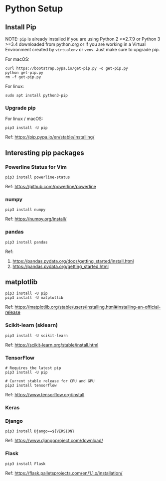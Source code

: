# Python Setup

## Install Pip

NOTE: `pip` is already installed if you are using Python 2 >=2.7.9 or Python 3 >=3.4 downloaded from python.org or if you are working in a Virtual Environment created by `virtualenv` or `venv`. Just make sure to upgrade pip.

For macOS:

```shell
curl https://bootstrap.pypa.io/get-pip.py -o get-pip.py
python get-pip.py
rm -f get-pip.py
```

For linux:

```shell
sudo apt install python3-pip
```

### Upgrade pip

For linux / macOS:

```shell
pip3 install -U pip
```

Ref: <https://pip.pypa.io/en/stable/installing/>

## Interesting pip packages

### Powerline Status for Vim

```shell
pip3 install powerline-status
```

Ref: <https://github.com/powerline/powerline>

### numpy

```shell
pip3 install numpy
```

Ref: <https://numpy.org/install/>

### pandas

```shell
pip3 install pandas
```

Ref:

1. <https://pandas.pydata.org/docs/getting_started/install.html>
2. <https://pandas.pydata.org/getting_started.html>

## matplotlib

```shell
pip3 install -U pip
pip3 install -U matplotlib
```

Ref: <https://matplotlib.org/stable/users/installing.html#installing-an-official-release>

### Scikit-learn (sklearn)

```shell
pip3 install -U scikit-learn
```

Ref: <https://scikit-learn.org/stable/install.html>

### TensorFlow

```shell
# Requires the latest pip
pip3 install -U pip

# Current stable release for CPU and GPU
pip3 install tensorflow
```

Ref: <https://www.tensorflow.org/install>

### Keras

### Django

```shell
pip3 install Django==${VERSION}
```

Ref: <https://www.djangoproject.com/download/>

### Flask

```shell
pip3 install Flask
```

Ref: <https://flask.palletsprojects.com/en/1.1.x/installation/>
